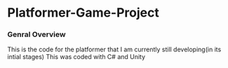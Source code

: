 # Platformer-Game-Project

### Genral Overview
This is the code for the platformer that I am currently still developing(in its intial stages)
This was coded with C# and Unity
